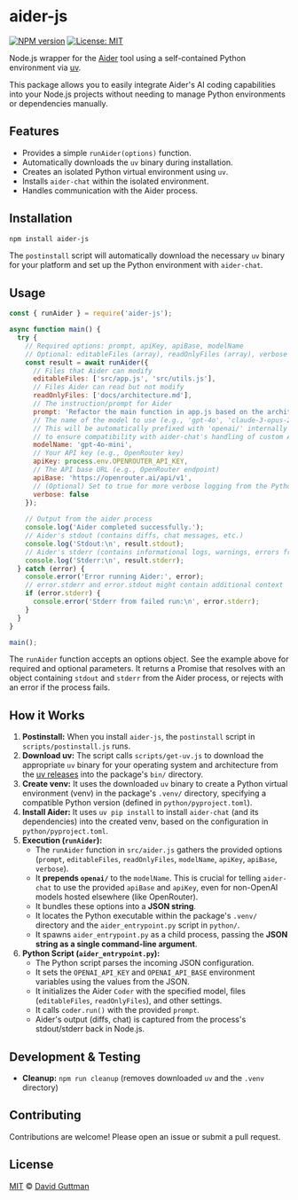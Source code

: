 # aider-js

[![NPM version](https://img.shields.io/npm/v/aider-js.svg)](https://www.npmjs.com/package/aider-js) 
[![License: MIT](https://img.shields.io/badge/License-MIT-yellow.svg)](https://opensource.org/licenses/MIT)

Node.js wrapper for the [Aider](https://github.com/Aider-AI/aider) tool using a self-contained Python environment via [uv](https://github.com/astral-sh/uv).

This package allows you to easily integrate Aider's AI coding capabilities into your Node.js projects without needing to manage Python environments or dependencies manually.

## Features

*   Provides a simple `runAider(options)` function.
*   Automatically downloads the `uv` binary during installation.
*   Creates an isolated Python virtual environment using `uv`.
*   Installs `aider-chat` within the isolated environment.
*   Handles communication with the Aider process.

## Installation

```bash
npm install aider-js
```

The `postinstall` script will automatically download the necessary `uv` binary for your platform and set up the Python environment with `aider-chat`.

## Usage

```javascript
const { runAider } = require('aider-js');

async function main() {
  try {
    // Required options: prompt, apiKey, apiBase, modelName
    // Optional: editableFiles (array), readOnlyFiles (array), verbose (boolean)
    const result = await runAider({
      // Files that Aider can modify
      editableFiles: ['src/app.js', 'src/utils.js'], 
      // Files Aider can read but not modify
      readOnlyFiles: ['docs/architecture.md'], 
      // The instruction/prompt for Aider
      prompt: 'Refactor the main function in app.js based on the architecture doc.',
      // The name of the model to use (e.g., 'gpt-4o', 'claude-3-opus-20240229')
      // This will be automatically prefixed with 'openai/' internally 
      // to ensure compatibility with aider-chat's handling of custom API bases.
      modelName: 'gpt-4o-mini', 
      // Your API key (e.g., OpenRouter key)
      apiKey: process.env.OPENROUTER_API_KEY, 
      // The API base URL (e.g., OpenRouter endpoint)
      apiBase: 'https://openrouter.ai/api/v1', 
      // (Optional) Set to true for more verbose logging from the Python script
      verbose: false 
    });
    
    // Output from the aider process
    console.log('Aider completed successfully.');
    // Aider's stdout (contains diffs, chat messages, etc.)
    console.log('Stdout:\n', result.stdout); 
    // Aider's stderr (contains informational logs, warnings, errors from Python)
    console.log('Stderr:\n', result.stderr); 
  } catch (error) {
    console.error('Error running Aider:', error);
    // error.stderr and error.stdout might contain additional context
    if (error.stderr) {
      console.error('Stderr from failed run:\n', error.stderr);
    }
  }
}

main();
```

The `runAider` function accepts an options object. See the example above for required and optional parameters. It returns a Promise that resolves with an object containing `stdout` and `stderr` from the Aider process, or rejects with an error if the process fails.

## How it Works

1.  **Postinstall:** When you install `aider-js`, the `postinstall` script in `scripts/postinstall.js` runs.
2.  **Download uv:** The script calls `scripts/get-uv.js` to download the appropriate `uv` binary for your operating system and architecture from the [uv releases](https://github.com/astral-sh/uv/releases) into the package's `bin/` directory.
3.  **Create venv:** It uses the downloaded `uv` binary to create a Python virtual environment (venv) in the package's `.venv/` directory, specifying a compatible Python version (defined in `python/pyproject.toml`).
4.  **Install Aider:** It uses `uv pip install` to install `aider-chat` (and its dependencies) into the created venv, based on the configuration in `python/pyproject.toml`.
5.  **Execution (`runAider`):** 
    *   The `runAider` function in `src/aider.js` gathers the provided options (`prompt`, `editableFiles`, `readOnlyFiles`, `modelName`, `apiKey`, `apiBase`, `verbose`).
    *   It **prepends `openai/`** to the `modelName`. This is crucial for telling `aider-chat` to use the provided `apiBase` and `apiKey`, even for non-OpenAI models hosted elsewhere (like OpenRouter).
    *   It bundles these options into a **JSON string**.
    *   It locates the Python executable within the package's `.venv/` directory and the `aider_entrypoint.py` script in `python/`.
    *   It spawns `aider_entrypoint.py` as a child process, passing the **JSON string as a single command-line argument**.
6.  **Python Script (`aider_entrypoint.py`):**
    *   The Python script parses the incoming JSON configuration.
    *   It sets the `OPENAI_API_KEY` and `OPENAI_API_BASE` environment variables using the values from the JSON.
    *   It initializes the Aider `Coder` with the specified model, files (`editableFiles`, `readOnlyFiles`), and other settings.
    *   It calls `coder.run()` with the provided `prompt`.
    *   Aider's output (diffs, chat) is captured from the process's stdout/stderr back in Node.js.

## Development & Testing

*   **Cleanup:** `npm run cleanup` (removes downloaded `uv` and the `.venv` directory)

## Contributing

Contributions are welcome! Please open an issue or submit a pull request.

## License

[MIT](LICENSE) © [David Guttman](http://davidguttman.com/) 